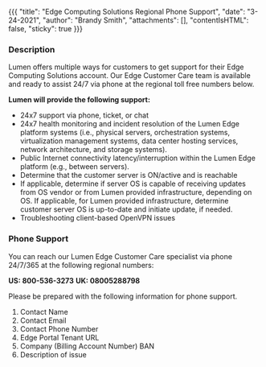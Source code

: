 {{{
  "title": "Edge Computing Solutions Regional Phone Support",
  "date": "3-24-2021",
  "author": "Brandy Smith",
  "attachments": [],
  "contentIsHTML": false,
  "sticky": true
}}}

### Description

Lumen offers multiple ways for customers to get support for their Edge Computing Solutions account.
Our Edge Customer Care team is available and ready to assist 24/7 via phone at the regional toll free numbers below.

**Lumen will provide the following support:**

- 24x7 support via phone, ticket, or chat
- 24x7 health monitoring and incident resolution of the Lumen Edge platform systems (i.e., physical servers, orchestration systems, virtualization management systems, data center hosting services, network architecture, and storage systems).
- Public Internet connectivity latency/interruption within the Lumen Edge platform (e.g., between servers).
- Determine that the customer server is ON/active and is reachable
- If applicable, determine if server OS is capable of receiving updates from OS vendor or from Lumen provided infrastructure, depending on OS.
If applicable, for Lumen provided infrastructure, determine customer server OS is up-to-date and initiate update, if needed.
- Troubleshooting client-based OpenVPN issues

### Phone Support

You can reach our Lumen Edge Customer Care specialist via phone 24/7/365 at the following regional numbers:

**US: 800-536-3273**
**UK: 08005288798**

Please be prepared with the following information for phone support.

1. Contact Name
2. Contact Email
3. Contact Phone Number
4. Edge Portal Tenant URL
5. Company (Billing Account Number) BAN
6. Description of issue
